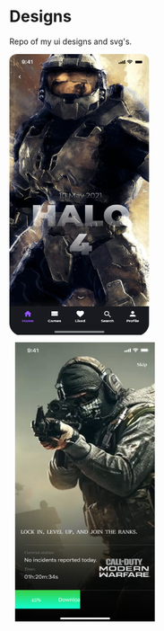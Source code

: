 # Designs
 Repo of my ui designs and svg's.
 

<div style="display:flex; width:100%; height:100%; flex-wrap:wrap; " ><img  style="margin-right:20px;" src="https://github.com/satish-rajnale/Designs/blob/main/png/Halo.png" width="250px" height="500px"/><img  style="margin:10px;" src="https://github.com/satish-rajnale/Designs/blob/main/png/cod.png" width="250px" height="500px"/></div>








